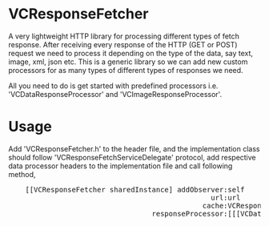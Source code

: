 # VCResponseFetcher

A very lightweight HTTP library for processing different types of fetch response.
After receiving every response of the HTTP (GET or POST) request we need to process it depending on the type of the data, say text, image, xml, json etc.
This is a generic library so we can add new custom processors for as many types of different types of responses we need.

All you need to do is get started with predefined processors i.e. 'VCDataResponseProcessor' and 'VCImageResponseProcessor'.

# Usage
Add 'VCResponseFetcher.h' to the header file, and the implementation class should follow 'VCResponseFetchServiceDelegate' protocol, add respective data processor headers to the implementation file and call following method,
<pre>
    [[VCResponseFetcher sharedInstance] addObserver:self
                                                url:url
                                              cache:VCResponseFetchNoCache
                                  responseProcessor:[[[VCDataResponseProcessor alloc] init] autorelease]];
</pre>
